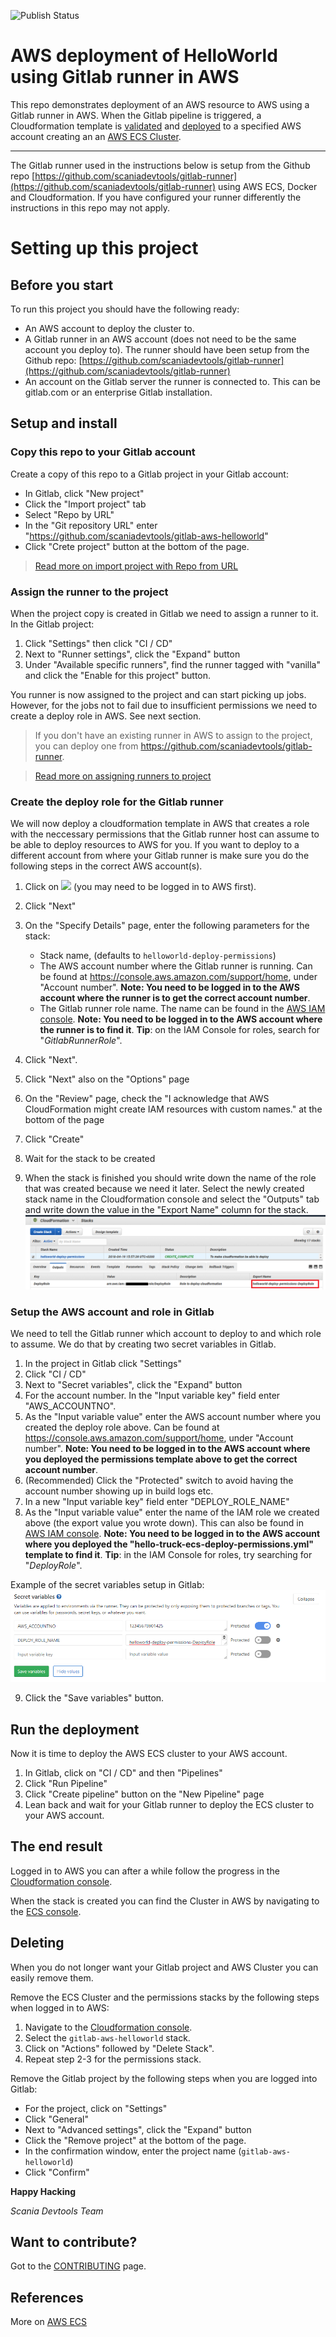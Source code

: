 ![Publish Status](https://codebuild.eu-west-1.amazonaws.com/badges?uuid=eyJlbmNyeXB0ZWREYXRhIjoibGhwMFZSeEN0V3kzV1pDWmRiYkZKbWVDLzFORG81aytqbm93WWU4aTJpVUxNOVp4UTk1WklZakJIdWt3RDFnUEpVbHY5MlU2MEl3ZG5qMjRIS2tVVWo0PSIsIml2UGFyYW1ldGVyU3BlYyI6IklnYlFBaEtyZkVoaHFkWkoiLCJtYXRlcmlhbFNldFNlcmlhbCI6MX0%3D&branch=master)

AWS deployment of HelloWorld using Gitlab runner in AWS
=======================================================


This repo demonstrates deployment of an AWS resource to AWS using a Gitlab runner in AWS. When the Gitlab pipeline is triggered, a Cloudformation template is <a href="https://docs.aws.amazon.com/AWSCloudFormation/latest/UserGuide/using-cfn-validate-template.html" target="_blank">validated</a> and <a href="https://docs.aws.amazon.com/AWSCloudFormation/latest/UserGuide/using-cfn-cli-creating-stack.html" target="_blank">deployed</a> to a specified AWS account creating an an <a href="https://docs.aws.amazon.com/AmazonECS/latest/developerguide/ECS_clusters.html" target="_blank">AWS ECS Cluster</a>.
___
The Gitlab runner used in the instructions below is setup from the Github repo [https://github.com/scaniadevtools/gitlab-runner](https://github.com/scaniadevtools/gitlab-runner) using AWS ECS, Docker and Cloudformation. If you have configured your runner differently the instructions in this repo may not apply.

# Setting up this project
## Before you start
To run this project you should  have the following ready:
* An AWS account to deploy the cluster to. 
* A Gitlab runner in an AWS account (does not need to be the same account you deploy to). The runner should have been setup from the Github repo: [https://github.com/scaniadevtools/gitlab-runner](https://github.com/scaniadevtools/gitlab-runner)
* An account on the Gitlab server the runner is connected to. This can be gitlab.com or an enterprise Gitlab installation.

## Setup and install
### Copy this repo to your Gitlab account
Create a copy of this repo to a Gitlab project in your Gitlab account:
* In Gitlab, click "New project"
* Click the "Import project" tab
* Select "Repo by URL"
* In the "Git repository URL" enter "https://github.com/scaniadevtools/gitlab-aws-helloworld"
* Click "Crete project" button at the bottom of the page.
> <a href="https://docs.gitlab.com/ee/user/project/import/repo_by_url.html" target="_blank">Read more on import project with Repo from URL</a>

### Assign the runner to the project
When the project copy is created in Gitlab we need to assign a runner to it. In the Gitlab project:
1. Click "Settings" then click "CI / CD"
2. Next to "Runner settings", click the "Expand" button 
3. Under "Available specific runners", find the runner tagged with "vanilla" and click the "Enable for this project" button.

You runner is now assigned to the project and can start picking up jobs. However, for the jobs not to fail due to insufficient permissions we need to create a deploy role in AWS. See next section.

> If you don't have an existing runner in AWS to assign to the project, you can deploy one from <a href="https://github.com/scaniadevtools/gitlab-runner" target="_blank">https://github.com/scaniadevtools/gitlab-runner</a>.

> <a href="https://docs.gitlab.com/ee/ci/runners/#assigning-a-runner-to-another-project" target="_blank">Read more on assigning runners to project</a>


### Create the deploy role for the Gitlab runner
We will now deploy a cloudformation template in AWS that creates a role with the neccessary permissions that the Gitlab runner host can assume to be able to deploy resources to AWS for you. If you want to deploy to a different account from where your Gitlab runner is make sure you do the following steps in the correct AWS account(s).
1. Click on <a href="https://console.aws.amazon.com/cloudformation/home#/stacks/new?stackName=helloworld-deploy-permissions&amp;templateURL=https://s3-eu-west-1.amazonaws.com/scaniadevtools-aws-templates/helloworld-deploy-permissions.yml" target="_blank"><img src="https://cdn.rawgit.com/buildkite/cloudformation-launch-stack-button-svg/master/launch-stack.svg"></a> (you may need to be logged in to AWS first).
2. Click "Next"
3.  On the "Specify Details" page, enter the following parameters for the stack:
    - Stack name, (defaults to `helloworld-deploy-permissions`)
    - The AWS account number where the Gitlab runner is running. Can be found at <a href="https://console.aws.amazon.com/support/home" target="_blank">https://console.aws.amazon.com/support/home</a>, under "Account number". __Note: You need to be logged in to the AWS account where the runner is to get the correct account number__.
    - The Gitlab runner role name. The name can be found in the <a href="https://console.aws.amazon.com/iam/home#/roles" target="_blank">AWS IAM console</a>. __Note: You need to be logged in to the AWS account where the runner is to find it__. **Tip**: on the IAM Console for roles, search for "*GitlabRunnerRole*".

4. Click "Next".
5. Click "Next" also on the "Options" page 
6. On the "Review" page, check the "I acknowledge that AWS CloudFormation might create IAM resources with custom names." at the bottom of the page 
7. Click "Create"
8. Wait for the stack to be created
9. When the stack is finished you should write down the name of the role that was created because we need it later. Select the newly created stack name in the Cloudformation console and select the "Outputs" tab and write down the value in the "Export Name" column for the stack.
![Cloudoformation output](images/cloudformation-output.png)

### Setup the AWS account and role in Gitlab
We need to tell the Gitlab runner which account to deploy to and which role to assume. We do that by creating two secret variables in Gitlab.
1. In the project in Gitlab click "Settings"
2. Click "CI / CD"
3. Next to "Secret variables", click the "Expand" button
4. For the account number. In the "Input variable key" field enter "AWS_ACCOUNTNO".
5. As the "Input variable value" enter the AWS account number where you created the deploy role above. Can be found at <a href="https://console.aws.amazon.com/support/home" target="_blank">https://console.aws.amazon.com/support/home</a>, under "Account number". __Note: You need to be logged in to the AWS account where you deployed the permissions template above to get the correct account number__.
6. (Recommended) Click the "Protected" switch to avoid having the account number showing up in build logs etc.
7. In a new "Input variable key" field enter "DEPLOY_ROLE_NAME"
8. As the "Input variable value" enter the name of the IAM role we created above (the export value you wrote down). This can also be found in <a href="https://console.aws.amazon.com/iam/home#/roles" target="_blank">AWS IAM console</a>. __Note: You need to be logged in to the AWS account where you deployed the "hello-truck-ecs-deploy-permissions.yml" template to find it__. **Tip**: in the IAM Console for roles, try searching for "*DeployRole*".

Example of the secret variables setup in Gitlab:
![Example of the secret variables setup](images/secret-variables-setup-example.png)

9. Click the "Save variables" button.


## Run the deployment
Now it is time to deploy the AWS ECS cluster to your AWS account.
1. In Gitlab, click on "CI / CD" and then "Pipelines"
2. Click "Run Pipeline"
3. Click "Create pipeline" button on the "New Pipeline" page 
4. Lean back and wait for your Gitlab runner to deploy the ECS cluster to your AWS account.

## The end result
Logged in to AWS you can after a while follow the progress in the <a href="https://console.aws.amazon.com/cloudformation/home?#/stacks" target="_blank">Cloudformation console</a>.

When the stack is created you can find the Cluster in AWS by navigating to the <a href="https://console.aws.amazon.com/ecs/home?#/clusters" target="_blank">ECS console</a>.

## Deleting
When you do not longer want your Gitlab project and AWS Cluster you can easily remove them.

Remove the ECS Cluster and the permissions stacks by the following steps when logged in to AWS:
1. Navigate to the <a href="https://console.aws.amazon.com/cloudformation/home" target="_blank">Cloudformation console</a>. 
2. Select the `gitlab-aws-helloworld` stack. 
3. Click on "Actions" followed by "Delete Stack". 
4. Repeat step 2-3 for the permissions stack.

Remove the Gitlab project by the following steps when you are logged into Gitlab:
 * For the project, click on "Settings"
 * Click "General"
 * Next to "Advanced settings", click the "Expand" button
 * Click the "Remove project" at the bottom of the page.
 * In the confirmation window, enter the project name (`gitlab-aws-helloworld`)
 * Click "Confirm"
 


__Happy Hacking__

*Scania Devtools Team*

## Want to contribute?
Got to the <a href="CONTRIBUTING.md">CONTRIBUTING</a> page.

## References

More on [AWS ECS](https://docs.aws.amazon.com/AmazonECS/latest/developerguide/Welcome.html)








